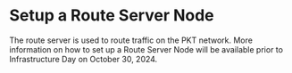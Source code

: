 # Setup a Route Server Node
The route server is used to route traffic on the PKT network. More information on how to set up a Route Server Node will be available prior to Infrastructure Day on October 30, 2024.